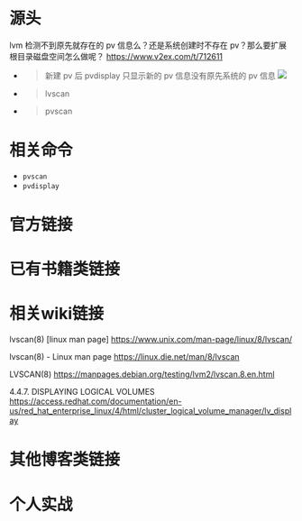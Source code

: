 
# 源头

lvm 检测不到原先就存在的 pv 信息么？还是系统创建时不存在 pv？那么要扩展根目录磁盘空间怎么做呢？ https://www.v2ex.com/t/712611
- > 新建 pv 后 pvdisplay 只显示新的 pv 信息没有原先系统的 pv 信息 ![](https://imgur.com/CoYBMXr)
- > lvscan
- > pvscan

# 相关命令

- `pvscan`
- `pvdisplay`

# 官方链接

# 已有书籍类链接

# 相关wiki链接

lvscan(8) [linux man page] https://www.unix.com/man-page/linux/8/lvscan/

lvscan(8) - Linux man page https://linux.die.net/man/8/lvscan

LVSCAN(8) https://manpages.debian.org/testing/lvm2/lvscan.8.en.html

4.4.7. DISPLAYING LOGICAL VOLUMES https://access.redhat.com/documentation/en-us/red_hat_enterprise_linux/4/html/cluster_logical_volume_manager/lv_display

# 其他博客类链接

# 个人实战
